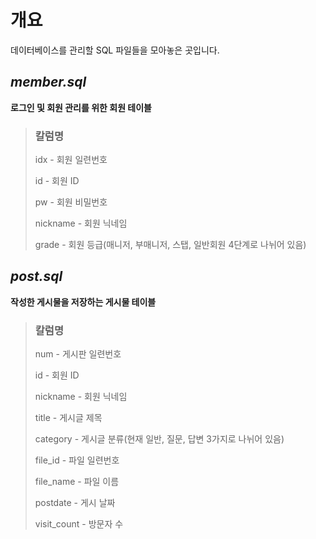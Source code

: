 # 개요
데이터베이스를 관리할 SQL 파일들을 모아놓은 곳입니다.

## *member.sql*
**로그인 및 회원 관리를 위한 회원 테이블**

> ### 칼럼명
> idx - 회원 일련번호
> 
> id - 회원 ID
> 
> pw - 회원 비밀번호
> 
> nickname - 회원 닉네임
> 
> grade - 회원 등급(매니저, 부매니저, 스탭, 일반회원 4단계로 나뉘어 있음)

## *post.sql*
**작성한 게시물을 저장하는 게시물 테이블**

> ### 칼럼명
> num - 게시판 일련번호
> 
> id - 회원 ID
> 
> nickname - 회원 닉네임
>
> title - 게시글 제목
>
> category - 게시글 분류(현재 일반, 질문, 답변 3가지로 나뉘어 있음)
>
> file_id - 파일 일련번호
>
> file_name - 파일 이름
>
> postdate - 게시 날짜
>
> visit_count - 방문자 수
